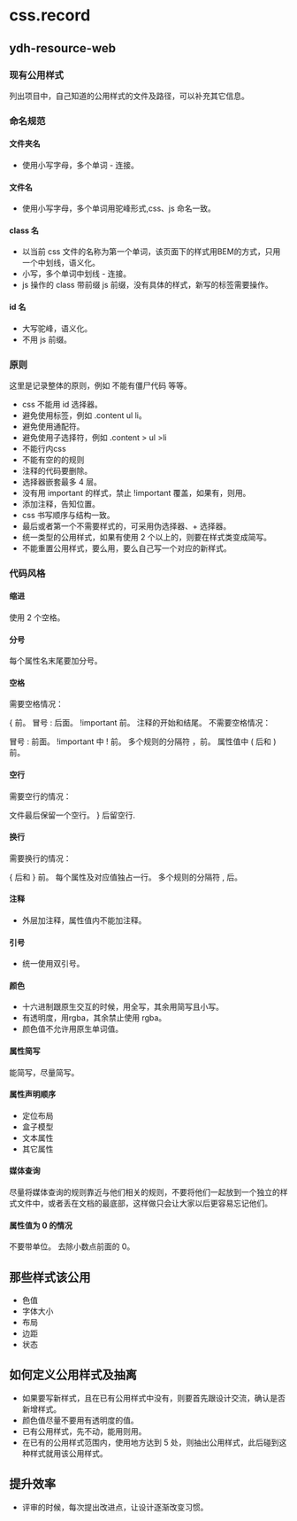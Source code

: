 # css.record
## ydh-resource-web
### 现有公用样式
列出项目中，自己知道的公用样式的文件及路径，可以补充其它信息。

### 命名规范
#### 文件夹名
- 使用小写字母，多个单词 - 连接。

#### 文件名
- 使用小写字母，多个单词用驼峰形式,css、js 命名一致。

#### class 名
- 以当前 css 文件的名称为第一个单词，该页面下的样式用BEM的方式，只用一个中划线，语义化。
- 小写，多个单词中划线 - 连接。
- js 操作的 class 带前缀 js 前缀，没有具体的样式，新写的标签需要操作。

#### id 名
- 大写驼峰，语义化。
- 不用 js 前缀。

### 原则
这里是记录整体的原则，例如 不能有僵尸代码 等等。
- css 不能用 id 选择器。
- 避免使用标签，例如 .content ul li。
- 避免使用通配符。
- 避免使用子选择符，例如 .content > ul >li
- 不能行内css
- 不能有空的的规则
- 注释的代码要删除。
- 选择器嵌套最多 4 层。
- 没有用 important 的样式，禁止 !important 覆盖，如果有，则用。
- 添加注释，告知位置。
- css 书写顺序与结构一致。
- 最后或者第一个不需要样式的，可采用伪选择器、+ 选择器。
- 统一类型的公用样式，如果有使用 2 个以上的，则要在样式类变成简写。
- 不能重置公用样式，要么用，要么自己写一个对应的新样式。

### 代码风格
#### 缩进
使用 2 个空格。

#### 分号
每个属性名末尾要加分号。

#### 空格
需要空格情况：

{ 前。
冒号 : 后面。
!important 前。
注释的开始和结尾。
不需要空格情况：

冒号 : 前面。
!important 中 ! 前。
多个规则的分隔符 ，前。
属性值中 ( 后和 ) 前。

#### 空行
需要空行的情况：

文件最后保留一个空行。
} 后留空行.

#### 换行
需要换行的情况：

{ 后和 } 前。
每个属性及对应值独占一行。
多个规则的分隔符 , 后。

#### 注释
- 外层加注释，属性值内不能加注释。

#### 引号
- 统一使用双引号。

#### 颜色
- 十六进制跟原生交互的时候，用全写，其余用简写且小写。
- 有透明度，用rgba，其余禁止使用 rgba。
- 颜色值不允许用原生单词值。

#### 属性简写
能简写，尽量简写。

#### 属性声明顺序
- 定位布局
- 盒子模型
- 文本属性
- 其它属性

#### 媒体查询
尽量将媒体查询的规则靠近与他们相关的规则，不要将他们一起放到一个独立的样式文件中，或者丢在文档的最底部，这样做只会让大家以后更容易忘记他们。

#### 属性值为 0 的情况
不要带单位。
去除小数点前面的 0。

## 那些样式该公用
- 色值
- 字体大小
- 布局
- 边距
- 状态

## 如何定义公用样式及抽离
- 如果要写新样式，且在已有公用样式中没有，则要首先跟设计交流，确认是否新增样式。
- 颜色值尽量不要用有透明度的值。
- 已有公用样式，先不动，能用则用。
- 在已有的公用样式范围内，使用地方达到 5 处，则抽出公用样式，此后碰到这种样式就用该公用样式。

## 提升效率
- 评审的时候，每次提出改进点，让设计逐渐改变习惯。